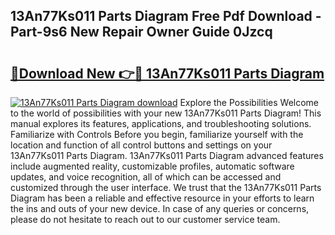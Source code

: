 ## 13An77Ks011 Parts Diagram Free Pdf Download - Part-9s6 New Repair Owner Guide 0Jzcq

# <h2><a href="http://dfhxaw.blite.top/?on=13An77Ks011+Parts+Diagram">🔗Download New 👉🔴 13An77Ks011 Parts Diagram</a></h2>

[![13An77Ks011 Parts Diagram download](https://i.imgur.com/lujVjoI.png)](http://dfhxaw.blite.top/?on=13An77Ks011+Parts+Diagram)
Explore the Possibilities Welcome to the world of possibilities with your new 13An77Ks011 Parts Diagram! This manual explores its features, applications, and troubleshooting solutions. Familiarize with Controls Before you begin, familiarize yourself with the location and function of all control buttons and settings on your 13An77Ks011 Parts Diagram. 13An77Ks011 Parts Diagram advanced features include augmented reality, customizable profiles, automatic software updates, and voice recognition, all of which can be accessed and customized through the user interface. We trust that the 13An77Ks011 Parts Diagram has been a reliable and effective resource in your efforts to learn the ins and outs of your new device. In case of any queries or concerns, please do not hesitate to reach out to our customer service team.
